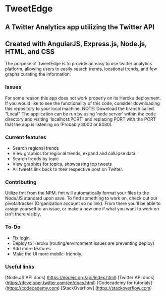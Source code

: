 # TweetEdge


## A Twitter Analytics app utilizing the Twitter API
## Created with AngularJS, Express.js, Node.js, HTML, and CSS

The purpose of TweetEdge is to provide an easy to use twitter analytics platform, allowing users to easily search trends, locational trends, and few graphs curating the information. 

### Issues
For some reason this app does not work properly on its Heroku deployment. If you would like to see the functionality of this code, consider downloading this repository to your local machine. NOTE: Download the branch called "Local"
The application can be run by using 'node server' within the code directory and visiting 'localhost:PORT' and replacing PORT with the PORT that the app is listening on (Probably 8000 or 8080).

### Current features 

- Search regional trends
- View graphics for regional trends, expand and collapse data
- Search trends by topic
- View graphics for topics, showcasing top tweets
- All tweets link back to their respective post on Twitter. 

### Contributing 
Utilize fmt from the NPM. fmt will automatically format your files to the Node/JS standard upon save. 
To find something to work on, check out our pivotaltracker (Organization account so no link). From there you'll be able to assign yourself to an issue, or make a new one if what you want to work on isn't there visibly. 

### To-Do
- Fix login
- Deploy to Heroku (routing/environment issues are preventing deploy)
- Add more features
- Make the UI more mobile-friendly. 


### Useful links
[Node.JS API docs] (https://nodejs.org/api/index.html)
[Twitter API docs] (https://developer.twitter.com/en/docs.html)
[Codecademy for tutorials] (https://codecademy.com)
[StackOverflow] (https://stackoverflow.com) 

